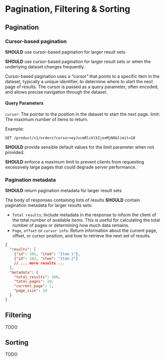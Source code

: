 # Pagination, Filtering & Sorting

## Pagination

### Cursor-based pagination

**SHOULD** use cursor-based pagination for larger result sets.

**SHOULD** use cursor-based pagination for larger result sets or when the underlying dataset changes frequently.

Cursor-based pagination uses a “cursor” that points to a specific item in the dataset, typically a unique identifier, to determine where to start the next page of results. The cursor is passed as a query parameter, often encoded, and allows precise navigation through the dataset.

#### Query Parameters

`cursor`: The pointer to the position in the dataset to start the next page.
limit: The maximum number of items to return.

Example:

``` text
GET /product/v1/orders?cursor=eyJvcmRlcklkIjoxMjN9&limit=10
```

**SHOULD** provide sensible default values for the limit parameter when not provided.

**SHOULD** enforce a maximum limit to prevent clients from requesting excessively large pages that could degrade server performance.

### Pagination metadata

**SHOULD** return pagination metadata for larger result sets

The body of responses containing lists of results **SHOULD** contain pagination metadata for larger results sets:

- `Total results`: Include metadata in the response to inform the client of the total number of available items. This is useful for calculating the total number of pages or determining how much data remains.
- `Page`, `offset` or `cursor info`: Return information about the current page, offset, or cursor position, and how to retrieve the next set of results.

``` json
{
  "results": [
    {"id": 101, "item": "Item 1"},
    {"id": 102, "item": "Item 2"}
    // ... more results ...
  ],
  "metadata": {
    "total_results": 100,
    "total_pages": 10,
    "current_page": 1,
    "page_size": 10
  }
}
```

## Filtering

TODO

## Sorting

TODO
